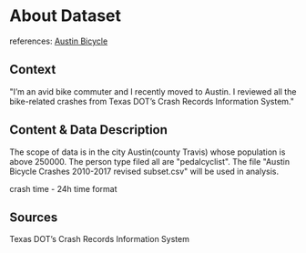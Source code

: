 # About Dataset
references: [Austin Bicycle](https://data.world/acertz/austin-bicycle-crashes-from-2010-2017/workspace/project-summary?agentid=acertz&datasetid=austin-bicycle-crashes-from-2010-2017)
## Context
"I’m an avid bike commuter and I recently moved to Austin. I reviewed all the bike-related crashes from Texas DOT’s Crash Records Information System."

## Content & Data Description
The scope of data is in the city Austin(county Travis) whose population is above 250000. The person type filed all are "pedalcyclist". The file "Austin Bicycle Crashes 2010-2017 revised subset.csv" will be used in analysis.

crash time - 24h time format

## Sources
Texas DOT’s Crash Records Information System
